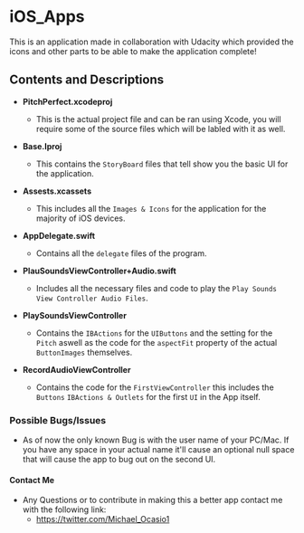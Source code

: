 

# iOS_Apps

This is an application made in collaboration with Udacity which provided the icons and other
parts to be able to make the application complete!

## Contents and Descriptions 

- **PitchPerfect.xcodeproj**
  - This is the actual project file and can be ran using Xcode, you will require some of the source files which will be
    labled with it as well.
  
- **Base.Iproj**
  - This contains the `StoryBoard` files that tell show you the basic UI for the application.

- **Assests.xcassets**
  - This includes all the `Images & Icons` for the application for the majority of iOS devices.
  
- **AppDelegate.swift**
  - Contains all the `delegate` files of the program.
  
- **PlauSoundsViewController+Audio.swift**
  - Includes all the necessary files and code to play the `Play Sounds View Controller Audio Files`.

- **PlaySoundsViewController**
  - Contains the `IBActions` for the `UIButtons` and the setting for the `Pitch` aswell as the code for the `aspectFit`
    property of the actual `ButtonImages` themselves.
  
- **RecordAudioViewController**
  - Contains the code for the `FirstViewController` this includes the `Buttons` `IBActions & Outlets` for the first `UI` in
    the App itself.
    
    
 ### Possible Bugs/Issues 
 
 - As of now the only known Bug is with the user name of your PC/Mac. If you have any space in your actual name it'll cause an
 optional null space that will cause the app to bug out on the second UI.

#### Contact Me 

- Any Questions or to contribute in making this a better app contact me with the following link:
    - https://twitter.com/Michael_Ocasio1
